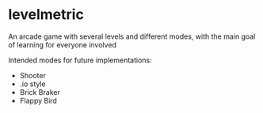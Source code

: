# levelmetric
An arcade game with several levels and different modes, with the main goal of learning for everyone involved

Intended modes for future implementations:
- Shooter
- .io style
- Brick Braker
- Flappy Bird
